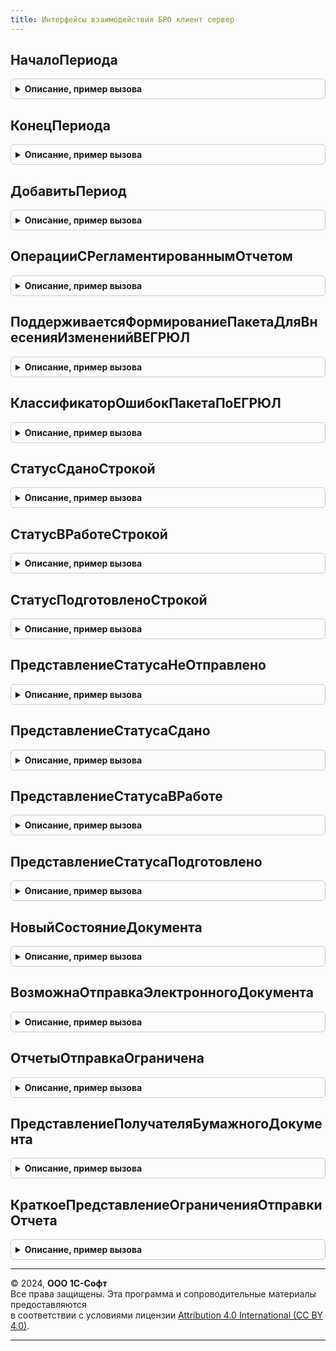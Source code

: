 ```yaml
---
title: Интерфейсы взаимодействия БРО клиент сервер
---
```



## НачалоПериода
<details style="margin: 1em 0; padding: 0.5em; border: 1px solid #ccc; border-radius: 6px;">

<summary style="font-weight: bold; cursor: pointer;">Описание, пример вызова</summary>

```bsl

// Возвращает начало периода даты.
//
// Параметры:
//   Периодичность - Перечисление.Периодичность - периодичность.
//   Дата - Дата - дата.
//
// Возвращаемое значение:
//   Дата - начало периода даты.
//
Функция НачалоПериода(Периодичность, Дата) Экспорт
```

Пример вызова
```bsl
Результат = ИнтерфейсыВзаимодействияБРОКлиентСервер.НачалоПериода(Периодичность, Дата) 
```
</details>

## КонецПериода
<details style="margin: 1em 0; padding: 0.5em; border: 1px solid #ccc; border-radius: 6px;">

<summary style="font-weight: bold; cursor: pointer;">Описание, пример вызова</summary>

```bsl

// Возвращает конец периода.
//
Функция КонецПериода(Периодичность, Дата) Экспорт
```

Пример вызова
```bsl
Результат = ИнтерфейсыВзаимодействияБРОКлиентСервер.КонецПериода(Периодичность, Дата) 
```
</details>

## ДобавитьПериод
<details style="margin: 1em 0; padding: 0.5em; border: 1px solid #ccc; border-radius: 6px;">

<summary style="font-weight: bold; cursor: pointer;">Описание, пример вызова</summary>

```bsl

// Добавляет период.
//
Функция ДобавитьПериод(Знач Дата, Периодичность, Знач КоличествоПериодов = 1) Экспорт
```

Пример вызова
```bsl
Результат = ИнтерфейсыВзаимодействияБРОКлиентСервер.ДобавитьПериод(Дата, Периодичность, КоличествоПериодов);
```
</details>

## ОперацииСРегламентированнымОтчетом
<details style="margin: 1em 0; padding: 0.5em; border: 1px solid #ccc; border-radius: 6px;">

<summary style="font-weight: bold; cursor: pointer;">Описание, пример вызова</summary>

```bsl

// Возвращает операции регламентированного отчета с признаками их доступности.
//
// Параметры:
//   ИмяОтчета - Строка - имя регламентированного отчета, например, "РегламентированныйОтчет4ФСС".
//   ИмяФормы - Строка - имя формы регламентированного отчета, например, "ФормаОтчета2017Кв1".
//
// Возвращаемое значение:
//   ФиксированнаяСтруктура - операции с регламентированным отчетом.
//	   * АвтоФормированиеНаСервере - Булево - признак автоматического формирования отчета в тихом режиме на сервере.
//	   * ВыгрузкаНаСервере - Булево - признак выгрузки отчета в тихом режиме на сервере.
//	   * ПечатьСоШтрихкодомPDF417НаСервере - Булево - признак печати отчета со штрихкодом PDF417 в тихом режиме
//													  на сервере.
//	   * ПечатьБезШтрихкодаPDF417НаСервере - Булево - признак печати отчета без штрихкода PDF417 в тихом режиме
//													  на сервере.
//
Функция ОперацииСРегламентированнымОтчетом(ИмяОтчета, ИмяФормы) Экспорт
```

Пример вызова
```bsl
Результат = ИнтерфейсыВзаимодействияБРОКлиентСервер.ОперацииСРегламентированнымОтчетом(ИмяОтчета, ИмяФормы) 
```
</details>

## ПоддерживаетсяФормированиеПакетаДляВнесенияИзмененийВЕГРЮЛ
<details style="margin: 1em 0; padding: 0.5em; border: 1px solid #ccc; border-radius: 6px;">

<summary style="font-weight: bold; cursor: pointer;">Описание, пример вызова</summary>

```bsl

// Определяет, можно ли использовать функцинал формирования пакета для ФНС для внесения изменений в ЕГРЮЛ
//
// Возвращаемое значение:
//  Булево - Истина, если можно использовать.
//
Функция ПоддерживаетсяФормированиеПакетаДляВнесенияИзмененийВЕГРЮЛ() Экспорт
```

Пример вызова
```bsl
Результат = ИнтерфейсыВзаимодействияБРОКлиентСервер.ПоддерживаетсяФормированиеПакетаДляВнесенияИзмененийВЕГРЮЛ() 
```
</details>

## КлассификаторОшибокПакетаПоЕГРЮЛ
<details style="margin: 1em 0; padding: 0.5em; border: 1px solid #ccc; border-radius: 6px;">

<summary style="font-weight: bold; cursor: pointer;">Описание, пример вызова</summary>

```bsl

// Содержит реестр ошибок возникающие во время формирования пакет для для внесения изменений в ЕГРЮЛ.
// Используется в поле "ТипОшибки" в возвращаемом значении функции ПараметрыМетодаСформироватьПакетПоЕГРЮЛ.
//
// Возвращаемое значение:
//	ФиксированнаяСтруктура
//
Функция КлассификаторОшибокПакетаПоЕГРЮЛ() Экспорт
```

Пример вызова
```bsl
Результат = ИнтерфейсыВзаимодействияБРОКлиентСервер.КлассификаторОшибокПакетаПоЕГРЮЛ() 
```
</details>

## СтатусСданоСтрокой
<details style="margin: 1em 0; padding: 0.5em; border: 1px solid #ccc; border-radius: 6px;">

<summary style="font-weight: bold; cursor: pointer;">Описание, пример вызова</summary>

```bsl

////////////////////////////////////////////////////////////////////////////////
// Процедуры и функции интерфейса взаимодействия с сервисом "Список задач
// бухгалтера".

// Определяет строковой статус объекта регламентированной отчетности,
// предназначенный для интерактивного изменения пользователем,
// соответствующий финальному статусу.
//
// Возвращаемое значение:
//  Строка - строковое представление статуса, предназначенное для программной обработки.
//
Функция СтатусСданоСтрокой() Экспорт
```

Пример вызова
```bsl
Результат = ИнтерфейсыВзаимодействияБРОКлиентСервер.СтатусСданоСтрокой() 
```
</details>

## СтатусВРаботеСтрокой
<details style="margin: 1em 0; padding: 0.5em; border: 1px solid #ccc; border-radius: 6px;">

<summary style="font-weight: bold; cursor: pointer;">Описание, пример вызова</summary>

```bsl

// Определяет строковой статус объекта регламентированной отчетности,
// предназначенный для интерактивного изменения пользователем,
// соответствующий статусу отчета, находящегося в процессе подготовки.
//
// Возвращаемое значение:
//  Строка - строковое представление статуса, предназначенное для программной обработки.
//
Функция СтатусВРаботеСтрокой() Экспорт
```

Пример вызова
```bsl
Результат = ИнтерфейсыВзаимодействияБРОКлиентСервер.СтатусВРаботеСтрокой() 
```
</details>

## СтатусПодготовленоСтрокой
<details style="margin: 1em 0; padding: 0.5em; border: 1px solid #ccc; border-radius: 6px;">

<summary style="font-weight: bold; cursor: pointer;">Описание, пример вызова</summary>

```bsl

// Определяет строковый статус объекта регламентированной отчетности,
// предназначенный для интерактивного изменения пользователем,
// соответствующий статусу подготовленной отчетности.
//
// Возвращаемое значение:
//  Строка - строковое представление статуса, предназначенное для программной обработки.
//
Функция СтатусПодготовленоСтрокой() Экспорт
```

Пример вызова
```bsl
Результат = ИнтерфейсыВзаимодействияБРОКлиентСервер.СтатусПодготовленоСтрокой() 
```
</details>

## ПредставлениеСтатусаНеОтправлено
<details style="margin: 1em 0; padding: 0.5em; border: 1px solid #ccc; border-radius: 6px;">

<summary style="font-weight: bold; cursor: pointer;">Описание, пример вызова</summary>

```bsl

// Пользовательское представление статуса объекта регламентированной отчетности,
// соответствующего статусу по умолчанию.
//
// Возвращаемое значение:
//  Строка - строковое представление статуса пользователю.
//
Функция ПредставлениеСтатусаНеОтправлено() Экспорт
```

Пример вызова
```bsl
Результат = ИнтерфейсыВзаимодействияБРОКлиентСервер.ПредставлениеСтатусаНеОтправлено() 
```
</details>

## ПредставлениеСтатусаСдано
<details style="margin: 1em 0; padding: 0.5em; border: 1px solid #ccc; border-radius: 6px;">

<summary style="font-weight: bold; cursor: pointer;">Описание, пример вызова</summary>

```bsl

// Пользовательское представление строкового статуса объекта регламентированной отчетности,
// предназначенного для интерактивного изменения пользователем,
// соответствующего финальному статусу.
//
// Возвращаемое значение:
//  Строка - строковое представление статуса пользователю.
//
Функция ПредставлениеСтатусаСдано() Экспорт
```

Пример вызова
```bsl
Результат = ИнтерфейсыВзаимодействияБРОКлиентСервер.ПредставлениеСтатусаСдано() 
```
</details>

## ПредставлениеСтатусаВРаботе
<details style="margin: 1em 0; padding: 0.5em; border: 1px solid #ccc; border-radius: 6px;">

<summary style="font-weight: bold; cursor: pointer;">Описание, пример вызова</summary>

```bsl

// Пользовательское представление строкового статуса объекта регламентированной отчетности,
// предназначенного для интерактивного изменения пользователем,
// соответствующего статусу отчета, находящегося в процессе подготовки.
//
// Возвращаемое значение:
//  Строка - строковое представление статуса пользователю.
//
Функция ПредставлениеСтатусаВРаботе() Экспорт
```

Пример вызова
```bsl
Результат = ИнтерфейсыВзаимодействияБРОКлиентСервер.ПредставлениеСтатусаВРаботе() 
```
</details>

## ПредставлениеСтатусаПодготовлено
<details style="margin: 1em 0; padding: 0.5em; border: 1px solid #ccc; border-radius: 6px;">

<summary style="font-weight: bold; cursor: pointer;">Описание, пример вызова</summary>

```bsl

// Пользовательское представление строкового статуса объекта регламентированной отчетности,
// предназначенного для интерактивного изменения пользователем,
// соответствующего статусу подготовленной отчетности.
//
// Возвращаемое значение:
//  Строка - строковое представление статуса пользователю.
//
Функция ПредставлениеСтатусаПодготовлено() Экспорт
```

Пример вызова
```bsl
Результат = ИнтерфейсыВзаимодействияБРОКлиентСервер.ПредставлениеСтатусаПодготовлено() 
```
</details>

## НовыйСостояниеДокумента
<details style="margin: 1em 0; padding: 0.5em; border: 1px solid #ccc; border-radius: 6px;">

<summary style="font-weight: bold; cursor: pointer;">Описание, пример вызова</summary>

```bsl

// Конструктор коллекции со сведениями о состоянии передачи в учреждение отчета или иного документа
// - при передаче в электронном виде - состояние отправки;
// - при передаче иным способом - статус, установленный пользователем.
//
// Возвращаемое значение:
//  Структура
//    * Представление - Строка - представление состояния передачи в учреждение.
//    * Статус        - Строка - строковый статус объекта регламентированной отчетности.
//    * Сдано         - Булево - Истина, если отчет сдан любым способом.
//    * Отправлено    - Булево - Истина, если отчет отправлен в учреждение в электронном виде.
//    * ВРаботе       - Булево - Истина, если отчет редактируется и еще не отправлен в учреждение.
//
Функция НовыйСостояниеДокумента() Экспорт
```

Пример вызова
```bsl
Результат = ИнтерфейсыВзаимодействияБРОКлиентСервер.НовыйСостояниеДокумента() 
```
</details>

## ВозможнаОтправкаЭлектронногоДокумента
<details style="margin: 1em 0; padding: 0.5em; border: 1px solid #ccc; border-radius: 6px;">

<summary style="font-weight: bold; cursor: pointer;">Описание, пример вызова</summary>

```bsl

// Определяет, возможна ли отправка отчета в учреждение в виде электронного документа.
//
// Параметры:
//  ИмяОтчета - Строка - Имя отчета (элемента метаданных).
//
// Возвращаемое значение:
//  Булево - Истина, если отчет может быть отправлен в электронном виде.
//
Функция ВозможнаОтправкаЭлектронногоДокумента(ИмяОтчета) Экспорт
```

Пример вызова
```bsl
Результат = ИнтерфейсыВзаимодействияБРОКлиентСервер.ВозможнаОтправкаЭлектронногоДокумента(ИмяОтчета) 
```
</details>

## ОтчетыОтправкаОграничена
<details style="margin: 1em 0; padding: 0.5em; border: 1px solid #ccc; border-radius: 6px;">

<summary style="font-weight: bold; cursor: pointer;">Описание, пример вызова</summary>

```bsl

// Определяет перечень отчетов, отправка которых в учреждение невозможна в виде электронного документа.
//
// В список включены отчеты, из форм которых не вызывается
// ОнлайнСервисыРегламентированнойОтчетностиКлиент.ПередОтправкойРегламентированногоОтчета()
//
// Внимание!
// При изменении содержимого этого перечня регламентированных отчетов в конфигурации-потребителе
// БРО при обновлении но новую версию необходимо выполнить специальный обработчик обновления,
// который должен выполняться каждый раз при изменени содержимого этого перечня.
//
// Возвращаемое значение:
//  ФиксированныйМассив - имена отчетов (элементов метаданных).
//
Функция ОтчетыОтправкаОграничена() Экспорт
```

Пример вызова
```bsl
Результат = ИнтерфейсыВзаимодействияБРОКлиентСервер.ОтчетыОтправкаОграничена() 
```
</details>

## ПредставлениеПолучателяБумажногоДокумента
<details style="margin: 1em 0; padding: 0.5em; border: 1px solid #ccc; border-radius: 6px;">

<summary style="font-weight: bold; cursor: pointer;">Описание, пример вызова</summary>

```bsl

// Определяет краткое наименование государственного органа - получателя документа, который невозможно отправить ему в электронном виде.
// Следует использовать для отчетов, для которых ВозможнаОтправкаЭлектронногоДокумента() = Ложь.
//
// Параметры:
//  ИмяОтчета - Строка - Имя отчета (элемента метаданных).
//
// Возвращаемое значение:
//  Строка - представление гос. органа; пустая строка, если неизвестно.
//
Функция ПредставлениеПолучателяБумажногоДокумента(ИмяОтчета) Экспорт
```

Пример вызова
```bsl
Результат = ИнтерфейсыВзаимодействияБРОКлиентСервер.ПредставлениеПолучателяБумажногоДокумента(ИмяОтчета) 
```
</details>

## КраткоеПредставлениеОграниченияОтправкиОтчета
<details style="margin: 1em 0; padding: 0.5em; border: 1px solid #ccc; border-radius: 6px;">

<summary style="font-weight: bold; cursor: pointer;">Описание, пример вызова</summary>

```bsl

// Определяет текст для пользователя, кратко, в несколько слов описывающий суть ограничения отправки отчета.
// Такой текст выводится в дополнение к названию отчета и т.п.
//
// Возвращаемое значение:
//  Строка - краткое представление ограничения отправки отчета для пользователя.
//
Функция КраткоеПредставлениеОграниченияОтправкиОтчета() Экспорт
```

Пример вызова
```bsl
Результат = ИнтерфейсыВзаимодействияБРОКлиентСервер.КраткоеПредставлениеОграниченияОтправкиОтчета() 
```
</details>

---

© 2024, **ООО 1С-Софт**  
Все права защищены. Эта программа и сопроводительные материалы предоставляются  
в соответствии с условиями лицензии [Attribution 4.0 International (CC BY 4.0)](https://creativecommons.org/licenses/by/4.0/legalcode).

---
